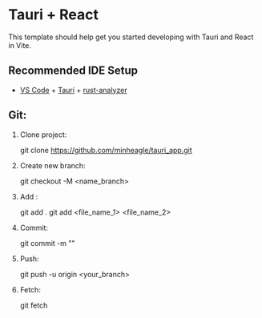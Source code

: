 # Tauri + React

This template should help get you started developing with Tauri and React in Vite.

## Recommended IDE Setup

- [VS Code](https://code.visualstudio.com/) + [Tauri](https://marketplace.visualstudio.com/items?itemName=tauri-apps.tauri-vscode) + [rust-analyzer](https://marketplace.visualstudio.com/items?itemName=rust-lang.rust-analyzer)

## Git:

1. Clone project:

    git clone https://github.com/minheagle/tauri_app.git

2. Create new branch:

    git checkout -M <name_branch>

3. Add :

    git add .
    git add <file_name_1> <file_name_2>

4. Commit:

    git commit -m "<message>"

5. Push: 

    git push -u origin <your_branch>

6. Fetch:

    git fetch


